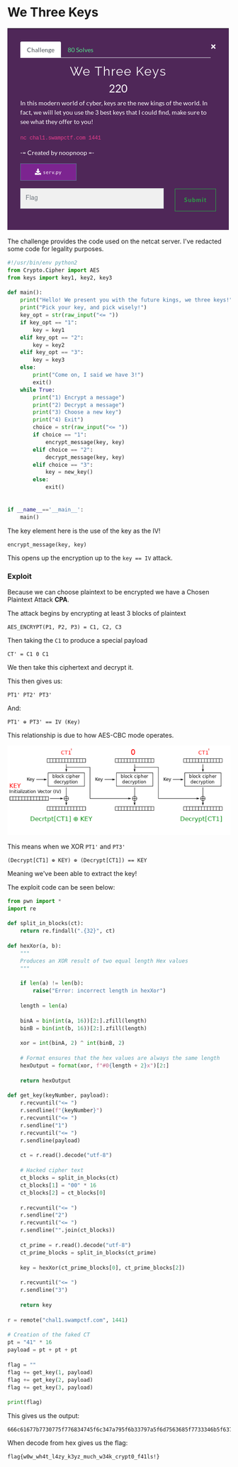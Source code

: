 # We Three Keys

![](./brief.png)

The challenge provides the code used on the netcat server. I've redacted some code for legality purposes.

```python
#!/usr/bin/env python2
from Crypto.Cipher import AES
from keys import key1, key2, key3

def main():
    print("Hello! We present you with the future kings, we three keys!")
    print("Pick your key, and pick wisely!")
    key_opt = str(raw_input("<= "))
    if key_opt == "1":
        key = key1
    elif key_opt == "2":
        key = key2
    elif key_opt == "3":
        key = key3
    else:
        print("Come on, I said we have 3!")
        exit()
    while True:
        print("1) Encrypt a message")
        print("2) Decrypt a message")
        print("3) Choose a new key")
        print("4) Exit")
        choice = str(raw_input("<= "))
        if choice == "1":
            encrypt_message(key, key)
        elif choice == "2":
            decrypt_message(key, key)
        elif choice == "3":
            key = new_key()
        else:
            exit()


if __name__=='__main__':
    main()
```

The key element here is the use of the key as the IV!

```python
encrypt_message(key, key)
```

This opens up the encryption up to the ```key == IV``` attack.

### Exploit
Because we can choose plaintext to be encrypted we have a Chosen Plaintext Attack **CPA**.

The attack begins by encrypting at least 3 blocks of plaintext

```
AES_ENCRYPT(P1, P2, P3) = C1, C2, C3
```

Then taking the ```C1``` to produce a special payload

```
CT' = C1 0 C1
```

We then take this ciphertext and decrypt it.

This then gives us:

```
PT1' PT2' PT3'
```

And:

```
PT1' ⊕ PT3' == IV (Key)
```

This relationship is due to how AES-CBC mode operates.


![](./CBC_decryption.png)

This means when we XOR ```PT1'``` and ```PT3'```

```
(Decrypt[CT1] ⊕ KEY) ⊕ (Decrypt[CT1]) == KEY
```

Meaning we've been able to extract the key!

The exploit code can be seen below:

```python
from pwn import *
import re

def split_in_blocks(ct):
    return re.findall(".{32}", ct)

def hexXor(a, b):
    """
    Produces an XOR result of two equal length Hex values
    """

    if len(a) != len(b):
        raise("Error: incorrect length in hexXor")

    length = len(a)

    binA = bin(int(a, 16))[2:].zfill(length)
    binB = bin(int(b, 16))[2:].zfill(length)

    xor = int(binA, 2) ^ int(binB, 2)

    # Format ensures that the hex values are always the same length
    hexOutput = format(xor, f"#0{length + 2}x")[2:]

    return hexOutput

def get_key(keyNumber, payload):
    r.recvuntil("<= ")
    r.sendline(f"{keyNumber}")
    r.recvuntil("<= ")
    r.sendline("1")
    r.recvuntil("<= ")
    r.sendline(payload)

    ct = r.read().decode("utf-8")

    # Hacked cipher text
    ct_blocks = split_in_blocks(ct)
    ct_blocks[1] = "00" * 16
    ct_blocks[2] = ct_blocks[0]

    r.recvuntil("<= ")
    r.sendline("2")
    r.recvuntil("<= ")
    r.sendline("".join(ct_blocks))

    ct_prime = r.read().decode("utf-8")
    ct_prime_blocks = split_in_blocks(ct_prime)

    key = hexXor(ct_prime_blocks[0], ct_prime_blocks[2])
    
    r.recvuntil("<= ")
    r.sendline("3")

    return key

r = remote("chal1.swampctf.com", 1441)

# Creation of the faked CT
pt = "41" * 16
payload = pt + pt + pt

flag = ""
flag += get_key(1, payload)
flag += get_key(2, payload)
flag += get_key(3, payload)

print(flag)
```

This gives us the output:

```
666c61677b7730775f776834745f6c347a795f6b33797a5f6d7563685f7733346b5f6372797074305f6634316c73217d
```

When decode from hex gives us the flag:
```
flag{w0w_wh4t_l4zy_k3yz_much_w34k_crypt0_f41ls!}
```
